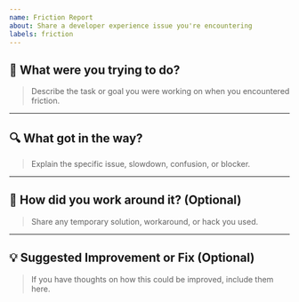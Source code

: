 ```yaml
---
name: Friction Report
about: Share a developer experience issue you're encountering
labels: friction
---
```


## 🧩 What were you trying to do?

> Describe the task or goal you were working on when you encountered friction.

---

## 🔍 What got in the way?

> Explain the specific issue, slowdown, confusion, or blocker.

---

## 🔧 How did you work around it? (Optional)

> Share any temporary solution, workaround, or hack you used.

---

## 💡 Suggested Improvement or Fix (Optional)

> If you have thoughts on how this could be improved, include them here.

